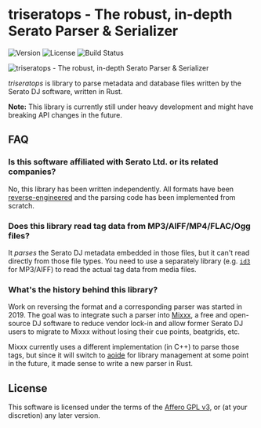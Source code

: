 # triseratops - The robust, in-depth Serato Parser & Serializer

![Version](https://img.shields.io/crates/v/triseratops)
![License](https://img.shields.io/github/license/Holzhaus/triseratops)
![Build Status](https://img.shields.io/github/checks-status/Holzhaus/triseratops/main)

![triseratops - The robust, in-depth Serato Parser & Serializer](https://raw.githubusercontent.com/Holzhaus/triseratops/main/assets/logo.svg)

*triseratops* is library to parse metadata and database files written by the Serato DJ software, written in Rust.

**Note:** This library is currently still under heavy development and might have breaking API changes in the future.

## FAQ

### Is this software affiliated with Serato Ltd. or its related companies?

No, this library has been written independently. All formats have been
[reverse-engineered](https://homepages.ruhr-uni-bochum.de/jan.holthuis/posts/reversing-seratos-geob-tags)
and the parsing code has been implemented from scratch.

### Does this library read tag data from MP3/AIFF/MP4/FLAC/Ogg files?

It *parses* the Serato DJ metadata embedded in those files, but it can't read
directly from those file types. You need to use a separately library (e.g.
[`id3`](https://crates.io/crates/id3) for MP3/AIFF) to read the actual tag data
from media files.

### What's the history behind this library?

Work on reversing the format and a corresponding parser was started in 2019.
The goal was to integrate such a parser into [Mixxx](https://mixxx.org), a free
and open-source DJ software to reduce vendor lock-in and allow former Serato
DJ users to migrate to Mixxx without losing their cue points, beatgrids, etc.

Mixxx currently uses a different implementation (in C++) to parse those tags,
but since it will switch to [aoide](https://gitlab.com/uklotzde/aoide-rs) for
library management at some point in the future, it made sense to write a new
parser in Rust.

## License

This software is licensed under the terms of the [Affero GPL
v3](https://www.gnu.org/licenses/agpl-3.0.html), or
(at your discretion) any later version.
